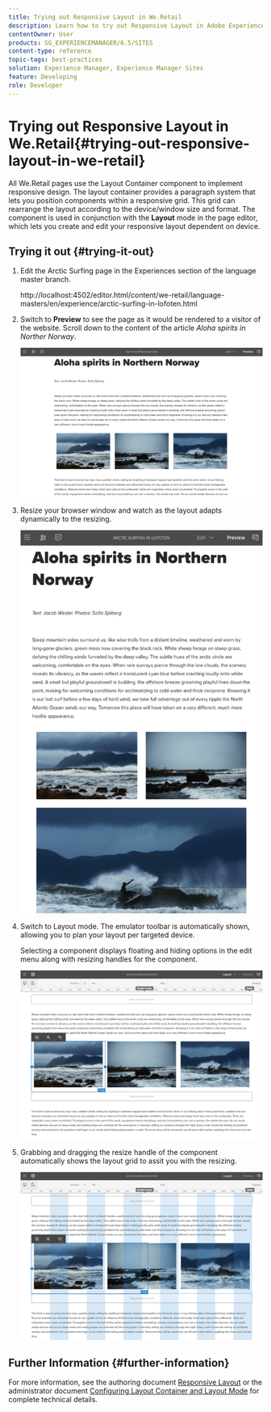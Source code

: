```yaml
---
title: Trying out Responsive Layout in We.Retail
description: Learn how to try out Responsive Layout in Adobe Experience Manager using We.Retail.
contentOwner: User
products: SG_EXPERIENCEMANAGER/6.5/SITES
content-type: reference
topic-tags: best-practices
solution: Experience Manager, Experience Manager Sites
feature: Developing
role: Developer
---
```

# Trying out Responsive Layout in We.Retail{#trying-out-responsive-layout-in-we-retail}

All We.Retail pages use the Layout Container component to implement responsive design. The layout container provides a paragraph system that lets you position components within a responsive grid. This grid can rearrange the layout according to the device/window size and format. The component is used in conjunction with the **Layout** mode in the page editor, which lets you create and edit your responsive layout dependent on device.

## Trying it out {#trying-it-out}

1. Edit the Arctic Surfing page in the Experiences section of the language master branch.

   http://localhost:4502/editor.html/content/we-retail/language-masters/en/experience/arctic-surfing-in-lofoten.html

1. Switch to **Preview** to see the page as it would be rendered to a visitor of the website. Scroll down to the content of the article *Aloha spirits in Norther Norway*.

   ![chlimage_1-178](assets/chlimage_1-178.png)

1. Resize your browser window and watch as the layout adapts dynamically to the resizing.

   ![chlimage_1-179](assets/chlimage_1-179.png)

1. Switch to Layout mode. The emulator toolbar is automatically shown, allowing you to plan your layout per targeted device.

   Selecting a component displays floating and hiding options in the edit menu along with resizing handles for the component.

   ![chlimage_1-180](assets/chlimage_1-180.png)

1. Grabbing and dragging the resize handle of the component automatically shows the layout grid to assit you with the resizing.

   ![chlimage_1-181](assets/chlimage_1-181.png)

## Further Information {#further-information}

For more information, see the authoring document [Responsive Layout](/help/sites-authoring/responsive-layout.md) or the administrator document [Configuring Layout Container and Layout Mode](/help/sites-administering/configuring-responsive-layout.md) for complete technical details.
